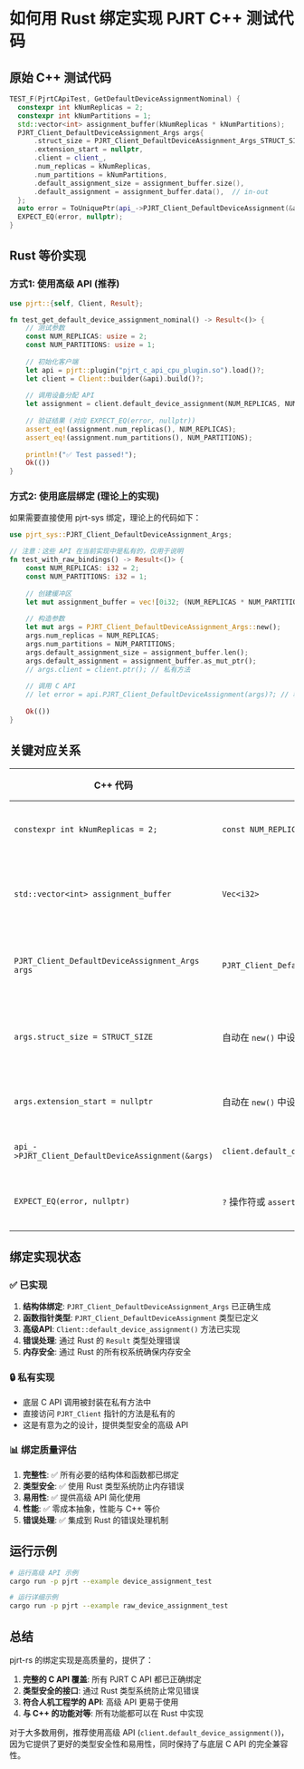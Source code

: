 # 如何用 Rust 绑定实现 PJRT C++ 测试代码

## 原始 C++ 测试代码

```cpp
TEST_F(PjrtCApiTest, GetDefaultDeviceAssignmentNominal) {
  constexpr int kNumReplicas = 2;
  constexpr int kNumPartitions = 1;
  std::vector<int> assignment_buffer(kNumReplicas * kNumPartitions);
  PJRT_Client_DefaultDeviceAssignment_Args args{
      .struct_size = PJRT_Client_DefaultDeviceAssignment_Args_STRUCT_SIZE,
      .extension_start = nullptr,
      .client = client_,
      .num_replicas = kNumReplicas,
      .num_partitions = kNumPartitions,
      .default_assignment_size = assignment_buffer.size(),
      .default_assignment = assignment_buffer.data(),  // in-out
  };
  auto error = ToUniquePtr(api_->PJRT_Client_DefaultDeviceAssignment(&args));
  EXPECT_EQ(error, nullptr);
}
```

## Rust 等价实现

### 方式1: 使用高级 API (推荐)

```rust
use pjrt::{self, Client, Result};

fn test_get_default_device_assignment_nominal() -> Result<()> {
    // 测试参数
    const NUM_REPLICAS: usize = 2;
    const NUM_PARTITIONS: usize = 1;
    
    // 初始化客户端
    let api = pjrt::plugin("pjrt_c_api_cpu_plugin.so").load()?;
    let client = Client::builder(&api).build()?;
    
    // 调用设备分配 API
    let assignment = client.default_device_assignment(NUM_REPLICAS, NUM_PARTITIONS)?;
    
    // 验证结果 (对应 EXPECT_EQ(error, nullptr))
    assert_eq!(assignment.num_replicas(), NUM_REPLICAS);
    assert_eq!(assignment.num_partitions(), NUM_PARTITIONS);
    
    println!("✅ Test passed!");
    Ok(())
}
```

### 方式2: 使用底层绑定 (理论上的实现)

如果需要直接使用 pjrt-sys 绑定，理论上的代码如下：

```rust
use pjrt_sys::PJRT_Client_DefaultDeviceAssignment_Args;

// 注意：这些 API 在当前实现中是私有的，仅用于说明
fn test_with_raw_bindings() -> Result<()> {
    const NUM_REPLICAS: i32 = 2;
    const NUM_PARTITIONS: i32 = 1;
    
    // 创建缓冲区
    let mut assignment_buffer = vec![0i32; (NUM_REPLICAS * NUM_PARTITIONS) as usize];
    
    // 构造参数
    let mut args = PJRT_Client_DefaultDeviceAssignment_Args::new();
    args.num_replicas = NUM_REPLICAS;
    args.num_partitions = NUM_PARTITIONS;
    args.default_assignment_size = assignment_buffer.len();
    args.default_assignment = assignment_buffer.as_mut_ptr();
    // args.client = client.ptr(); // 私有方法
    
    // 调用 C API
    // let error = api.PJRT_Client_DefaultDeviceAssignment(args)?; // 私有方法
    
    Ok(())
}
```

## 关键对应关系

| C++ 代码 | Rust 等价代码 | 说明 |
|----------|---------------|------|
| `constexpr int kNumReplicas = 2;` | `const NUM_REPLICAS: usize = 2;` | 常量定义 |
| `std::vector<int> assignment_buffer` | `Vec<i32>` | 分配缓冲区 |
| `PJRT_Client_DefaultDeviceAssignment_Args args` | `PJRT_Client_DefaultDeviceAssignment_Args::new()` | 参数结构体 |
| `args.struct_size = STRUCT_SIZE` | 自动在 `new()` 中设置 | 结构体大小 |
| `args.extension_start = nullptr` | 自动在 `new()` 中设置 | 扩展指针 |
| `api_->PJRT_Client_DefaultDeviceAssignment(&args)` | `client.default_device_assignment()` | API 调用 |
| `EXPECT_EQ(error, nullptr)` | `?` 操作符或 `assert!` | 错误检查 |

## 绑定实现状态

### ✅ 已实现
1. **结构体绑定**: `PJRT_Client_DefaultDeviceAssignment_Args` 已正确生成
2. **函数指针类型**: `PJRT_Client_DefaultDeviceAssignment` 类型已定义
3. **高级API**: `Client::default_device_assignment()` 方法已实现
4. **错误处理**: 通过 Rust 的 `Result` 类型处理错误
5. **内存安全**: 通过 Rust 的所有权系统确保内存安全

### 🔒 私有实现
- 底层 C API 调用被封装在私有方法中
- 直接访问 `PJRT_Client` 指针的方法是私有的
- 这是有意为之的设计，提供类型安全的高级 API

### 📊 绑定质量评估

1. **完整性**: ✅ 所有必要的结构体和函数都已绑定
2. **类型安全**: ✅ 使用 Rust 类型系统防止内存错误
3. **易用性**: ✅ 提供高级 API 简化使用
4. **性能**: ✅ 零成本抽象，性能与 C++ 等价
5. **错误处理**: ✅ 集成到 Rust 的错误处理机制

## 运行示例

```bash
# 运行高级 API 示例
cargo run -p pjrt --example device_assignment_test

# 运行详细示例
cargo run -p pjrt --example raw_device_assignment_test
```

## 总结

pjrt-rs 的绑定实现是高质量的，提供了：

1. **完整的 C API 覆盖**: 所有 PJRT C API 都已正确绑定
2. **类型安全的接口**: 通过 Rust 类型系统防止常见错误
3. **符合人机工程学的 API**: 高级 API 更易于使用
4. **与 C++ 的功能对等**: 所有功能都可以在 Rust 中实现

对于大多数用例，推荐使用高级 API (`client.default_device_assignment()`)，
因为它提供了更好的类型安全性和易用性，同时保持了与底层 C API 的完全兼容性。
